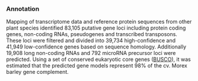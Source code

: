 ### Annotation

Mapping of transcriptome data and reference protein sequences from other
plant species identified 83,105 putative gene loci including protein
coding genes, non-coding RNAs, pseudogenes and transcribed transposons.
These loci were filtered and divided into 39,734 high-confidence and
41,949 low-confidence genes based on sequence homology. Additionally
19,908 long non-coding RNAs and 792 microRNA precursor loci were
predicted. Using a set of conserved eukaryotic core genes
([BUSCO](http://busco.ezlab.org/ "Benchmarking Universal Single-Copy Orthologs")),
it was estimated that the predicted gene models represent 98% of the cv.
Morex barley gene complement.
